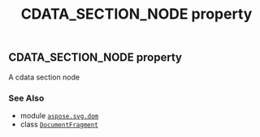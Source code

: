 ﻿---
title: CDATA_SECTION_NODE property
second_title: Aspose.SVG for Python via .NET API References
description: 
type: docs
weight: 220
url: /python-net/aspose.svg.dom/documentfragment/cdata_section_node/
is_root: false
---

## CDATA_SECTION_NODE property


A cdata section node

### See Also
* module [`aspose.svg.dom`](../../)
* class [`DocumentFragment`](/svg/python-net/aspose.svg.dom/documentfragment)
